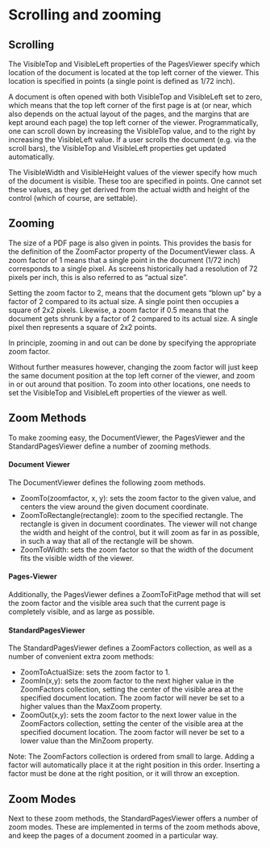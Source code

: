 # Scrolling and zooming


## Scrolling

The VisibleTop and VisibleLeft properties of the PagesViewer specify which location of the document is located at the top left corner of the viewer. This location is specified in points (a single point is defined as 1/72 inch).


A document is often opened with both VisibleTop and VisibleLeft set to zero, which means that the top left corner of the first page is at (or near, which also depends on the actual layout of the pages, and the margins that are kept around each page) the top left corner of the viewer. Programmatically, one can scroll down by increasing the VisibleTop value, and to the right by increasing the VisibleLeft value. If a user scrolls the document (e.g. via the scroll bars), the VisibleTop and VisibleLeft properties get updated automatically.


The VisibleWidth and VisibleHeight values of the viewer specify how much of the document is visible. These too are specified in points. One cannot set these values, as they get derived from the actual width and height of the control (which of course, are settable).



## Zooming

The size of a PDF page is also given in points. This provides the basis for the definition of the ZoomFactor property of the DocumentViewer class. A zoom factor of 1 means that a single point in the document (1/72 inch) corresponds to a single pixel. As screens historically had a resolution of 72 pixels per inch, this is also referred to as “actual size”.


Setting the zoom factor to 2, means that the document gets “blown up” by a factor of 2 compared to its actual size. A single point then occupies a square of 2x2 pixels. Likewise, a zoom factor if 0.5 means that the document gets shrunk by a factor of 2 compared to its actual size. A single pixel then represents a square of 2x2 points.


In principle, zooming in and out can be done by specifying the appropriate zoom factor.


Without further measures however, changing the zoom factor will just keep the same document position at the top left corner of the viewer, and zoom in or out around that position. To zoom into other locations, one needs to set the VisibleTop and VisibleLeft properties of the viewer as well.



## Zoom Methods

To make zooming easy, the DocumentViewer, the PagesViewer and the StandardPagesViewer define a number of zooming methods.



#### Document Viewer

The DocumentViewer defines the following zoom methods.
&nbsp;<ul><li>
ZoomTo(zoomfactor, x, y): sets the zoom factor to the given value, and centers the view around the given document coordinate.</li><li>
ZoomToRectangle(rectangle): zoom to the specified rectangle. The rectangle is given in document coordinates. The viewer will not change the width and height of the control, but it will zoom as far in as possible, in such a way that all of the rectangle will be shown.</li><li>
ZoomToWidth: sets the zoom factor so that the width of the document fits the visible width of the viewer.</li></ul>

#### Pages-Viewer

Additionally, the PagesViewer defines a ZoomToFitPage method that will set the zoom factor and the visible area such that the current page is completely visible, and as large as possible.



#### StandardPagesViewer

The StandardPagesViewer defines a ZoomFactors collection, as well as a number of convenient extra zoom methods:

- ZoomToActualSize: sets the zoom factor to 1.
- ZoomIn(x,y): sets the zoom factor to the next higher value in the ZoomFactors collection, setting the center of the visible area at the specified document location. The zoom factor will never be set to a higher values than the MaxZoom property.
- ZoomOut(x,y): sets the zoom factor to the next lower value in the ZoomFactors collection, setting the center of the visible area at the specified document location. The zoom factor will never be set to a lower value than the MinZoom property.

Note: The ZoomFactors collection is ordered from small to large. Adding a factor will automatically place it at the right position in this order. Inserting a factor must be done at the right position, or it will throw an exception.

## Zoom Modes

Next to these zoom methods, the StandardPagesViewer offers a number of zoom modes. These are implemented in terms of the zoom methods above, and keep the pages of a document zoomed in a particular way.


